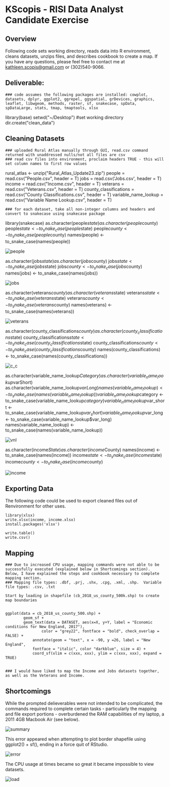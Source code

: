 # KScopis - RISI Data Analyst Candidate Exercise
## Overview
Following code sets working directory, reads data into R environment, cleans datasets, unzips files, and describes cookbook to create a map.  If you have any questions, please feel free to contact me at kathleen.scopis@gmail.com or (302)540-9066.


## Deliverable:

	### code assumes the following packages are installed: cowplot, datasets, dplyr, ggplot2, ggrepel, ggspatial, grDevices, graphics, leaflet, libwgeom, methods, raster, sf, snakecase, spData, spDataLarge, stats, tmap, tmaptools, xlsx
	
library(base)
setwd("~/Desktop")  #set working directory
dir.create("clean_data")

## Cleaning Datasets

	### uploaded Rural Atlas manually through GUI, read.csv command returned with unaddressed nulls/not all files are csv
	### read csv files into environment, proclaim headers TRUE - this will set column names to first row values

rural_atlas <- unzip("Rural_Atlas_Update23.zip")
people = read.csv("People.csv", header = T)
jobs = read.csv('Jobs.csv', header = T)
income = read.csv("Income.csv", header = T)
veterans = read.csv("Veterans.csv", header = T)
county_classifications = read.csv("County Classifications.csv", header = T)
variable_name_lookup = read.csv("Variable Name Lookup.csv", header = T)

	### for each dataset, take all non-integer columns and headers and convert to snakecase using snakecase package

library(snakecase)
as.character(people$state)
as.character(people$county)
people$state <- to_snake_case(people$state)
people$county <- to_snake_case(people$county)
names(people) <- to_snake_case(names(people))

![people](https://user-images.githubusercontent.com/89413212/131079491-ab93492a-5750-47b7-8bc4-72646d0fb5ad.png)

as.character(jobs$state)
as.character(jobs$county)
jobs$state <- to_snake_case(jobs$state)
jobs$county <- to_snake_case(jobs$county)
names(jobs) <- to_snake_case(names(jobs))

![jobs](https://user-images.githubusercontent.com/89413212/131079528-ec5bc1c7-6608-4778-bfb0-6c1eec28e786.png)

as.character(veterans$county)
as.character(veterans$state)
veterans$state <- to_snake_case(veterans$state)
veterans$county <- to_snake_case(veterans$county)
names(veterans) <- to_snake_case(names(veterans))

![veterans](https://user-images.githubusercontent.com/89413212/131079542-725816b4-9764-492e-81db-64f5339ca9e4.png)

as.character(county_classifications$county)
as.character(county_classifications$state)
county_classifications$state <- to_snake_case(county_classifications$state)
county_classifications$county <- to_snake_case(county_classifications$county)
names(county_classifications) <- to_snake_case(names(county_classifications))

![c_c](https://user-images.githubusercontent.com/89413212/131079609-6194b70d-da4f-477a-81c3-2c20cfd75b8f.png)

as.character(variable_name_lookup$Category)
as.character(variable_name_lookup$varShort)
as.character(variable_name_lookup$varLong)
names(variable_name_lookup) <- to_snake_case(names(variable_name_lookup))
variable_name_lookup$category <- to_snake_case(variable_name_lookup$category)
variable_name_lookup$var_short <- to_snake_case(variable_name_lookup$var_short)
variable_name_lookup$var_long <- to_snake_case(variable_name_lookup$var_long)
names(variable_name_lookup) <- to_snake_case(names(variable_name_lookup))

![vnl](https://user-images.githubusercontent.com/89413212/131079578-d744ea5e-055c-4c81-b145-9a720cb6b5b9.png)

as.character(income$State)
as.character(income$County)
names(income) <- to_snake_case(names(income))
income$state <- to_snake_case(income$state)
income$county <- to_snake_case(income$county)

![income](https://user-images.githubusercontent.com/89413212/131079635-b9a233ac-2e34-4e24-8703-9b5bf4a9610a.png)



## Exporting Data

The following code could be used to export cleaned files out of Renvironment for other uses.

	library(xlsx)
	write.xlsx(income, income.xlsx)
	install.packages('xlsx')
	
	write.table()
	write.csv()
	

## Mapping
	### Due to increased CPU usage, mapping commands were not able to be successfully executed (explained below in Shortcomings section).  Below, I have explained the steps and cookbook necessary to complete mapping section.
	### Mapping file types: .dbf, .prj, .shx, .cpg, .xml, .shp.  Variable file types: .csv, .txt
	
	Start by loading in shapefile (cb_2018_us_county_500k.shp) to create map boundaries 
	
	
	ggplot(data = cb_2018_us_county_500.shp) +
			geom_sf +
			geom_text(data = DATASET, aes(x=X, y+Y, label = "Economic conditions for New England, 2017"), 
					color = "grey22", fontface = "bold", check_overlap = FALSE) +
				annotate(geom = "text", x = -90, y =26, label = "New England",
				fontface = "italic", color "darkblue", size = 4) +
				coord_sf(xlim = c(xxx, xxx), ylim = c(xxx, xxx), expand = TRUE)
	
	
	### I would have liked to map the Income and Jobs datasets together, as well as the Veterans and Income.  
	

## Shortcomings
While the prompted delieverables were not intended to be complicated, the commands required to complete certain tasks - particularly the mapping and file export portions - overburdened the RAM capabilities of my laptop, a 2011 4GB Macbook Air (see below).  

![summary](https://user-images.githubusercontent.com/89413212/131076609-78c40bee-8685-4f84-97c8-315bf877c20a.png)


This error appeared when attempting to plot border shapefile using ggplot2() + sf(), ending in a force quit of RStudio.

![error](https://user-images.githubusercontent.com/89413212/131076606-4b563e88-641a-4c84-aff8-fbcfbabd014f.png)

The CPU usage at times became so great it became impossible to view datasets.

![load](https://user-images.githubusercontent.com/89413212/131076870-c5af7f3d-d217-41dd-8f19-9ff2bb290b7a.png)

